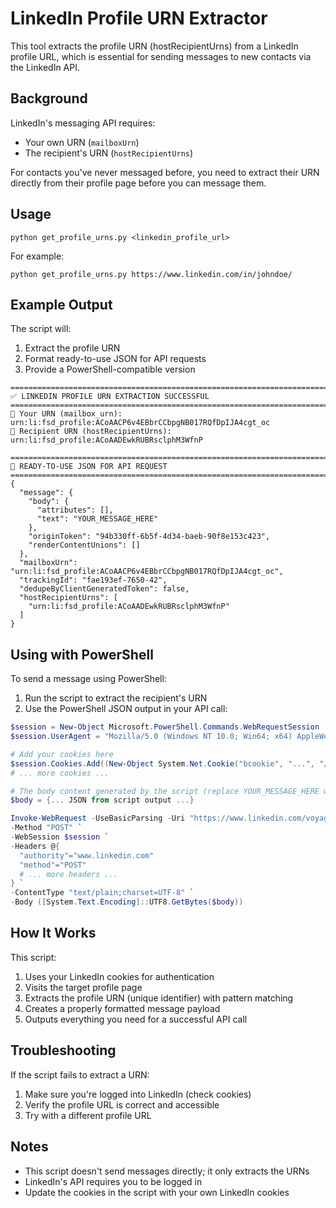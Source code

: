 # LinkedIn Profile URN Extractor

This tool extracts the profile URN (hostRecipientUrns) from a LinkedIn profile URL, which is essential for sending messages to new contacts via the LinkedIn API.

## Background

LinkedIn's messaging API requires:
- Your own URN (`mailboxUrn`)
- The recipient's URN (`hostRecipientUrns`)

For contacts you've never messaged before, you need to extract their URN directly from their profile page before you can message them.

## Usage

```
python get_profile_urns.py <linkedin_profile_url>
```

For example:
```
python get_profile_urns.py https://www.linkedin.com/in/johndoe/
```

## Example Output

The script will:
1. Extract the profile URN
2. Format ready-to-use JSON for API requests
3. Provide a PowerShell-compatible version

```
================================================================================
✅ LINKEDIN PROFILE URN EXTRACTION SUCCESSFUL
================================================================================
🔹 Your URN (mailbox_urn): urn:li:fsd_profile:ACoAACP6v4EBbrCCbpgNB017RQfDpIJA4cgt_oc
🔹 Recipient URN (hostRecipientUrns): urn:li:fsd_profile:ACoAADEwkRUBRsclphM3WfnP

================================================================================
📝 READY-TO-USE JSON FOR API REQUEST
================================================================================
{
  "message": {
    "body": {
      "attributes": [],
      "text": "YOUR_MESSAGE_HERE"
    },
    "originToken": "94b330ff-6b5f-4d34-baeb-90f8e153c423",
    "renderContentUnions": []
  },
  "mailboxUrn": "urn:li:fsd_profile:ACoAACP6v4EBbrCCbpgNB017RQfDpIJA4cgt_oc",
  "trackingId": "fae193ef-7650-42",
  "dedupeByClientGeneratedToken": false,
  "hostRecipientUrns": [
    "urn:li:fsd_profile:ACoAADEwkRUBRsclphM3WfnP"
  ]
}
```

## Using with PowerShell

To send a message using PowerShell:

1. Run the script to extract the recipient's URN
2. Use the PowerShell JSON output in your API call:

```powershell
$session = New-Object Microsoft.PowerShell.Commands.WebRequestSession
$session.UserAgent = "Mozilla/5.0 (Windows NT 10.0; Win64; x64) AppleWebKit/537.36 (KHTML, like Gecko) Chrome/138.0.0.0 Safari/537.36"

# Add your cookies here
$session.Cookies.Add((New-Object System.Net.Cookie("bcookie", "...", "/", ".linkedin.com")))
# ... more cookies ...

# The body content generated by the script (replace YOUR_MESSAGE_HERE with your message)
$body = {... JSON from script output ...}

Invoke-WebRequest -UseBasicParsing -Uri "https://www.linkedin.com/voyager/api/voyagerMessagingDashMessengerMessages?action=createMessage" `
-Method "POST" `
-WebSession $session `
-Headers @{
  "authority"="www.linkedin.com"
  "method"="POST"
  # ... more headers ...
} `
-ContentType "text/plain;charset=UTF-8" `
-Body ([System.Text.Encoding]::UTF8.GetBytes($body))
```

## How It Works

This script:
1. Uses your LinkedIn cookies for authentication
2. Visits the target profile page
3. Extracts the profile URN (unique identifier) with pattern matching
4. Creates a properly formatted message payload
5. Outputs everything you need for a successful API call

## Troubleshooting

If the script fails to extract a URN:
1. Make sure you're logged into LinkedIn (check cookies)
2. Verify the profile URL is correct and accessible
3. Try with a different profile URL

## Notes

- This script doesn't send messages directly; it only extracts the URNs
- LinkedIn's API requires you to be logged in
- Update the cookies in the script with your own LinkedIn cookies 